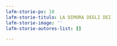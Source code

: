 ```yaml
---
lafm-storie-pv: 10
lafm-storie-titulo: LA DIMORA DEGLI DEI
lafm-storie-image: ''
lafm-storie-autores-list: []

---
```

